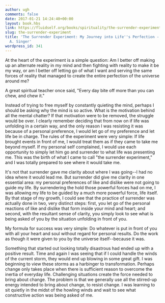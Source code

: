 ```yaml
---
author: ugh
comments: false
date: 2017-01-21 14:24:40+00:00
layout: book.hbs
link: https://fluidself.org/books/spirituality/the-surrender-experiment/
slug: the-surrender-experiment
title: 'The Surrender Experiment: My Journey into Life''s Perfection - by Michael
  A. Singer'
wordpress_id: 341
---
```


At the heart of the experiment is a simple question: Am I better off making up an alternate reality in my mind and then fighting with reality to make it be my way, or am I better off letting go of what I want and serving the same forces of reality that managed to create the entire perfection of the universe around me?

A great spiritual teacher once said, "Every day bite off more than you can chew, and chew it."

Instead of trying to free myself by constantly quieting the mind, perhaps I should be asking why the mind is so active. What is the motivation behind all the mental chatter? If that motivation were to be removed, the struggle would be over. I clearly remember deciding that from now on if life was unfolding in a certain way, and the only reason I was resisting it was because of a personal preference, I would let go of my preference and let life be in charge. The rules of the experiment were very simple: If life brought events in front of me, I would treat them as if they came to take me beyond myself. If my personal self complained, I would use each opportunity to simply let him go and surrender to what life was presenting me. This was the birth of what I came to call "the surrender experiment," and I was totally prepared to see where it would take me.

It's not that surrender gave me clarity about where I was going--I had no idea where it would lead me. But surrender did give me clarity in one essential area: my personal preferences of like and dislike were not going to guide my life. By surrendering the hold those powerful forces had on me, I was allowing my life to be guided by a much more powerful force, life itself. By that stage of my growth, I could see that the practice of surrender was actually done in two, very distinct steps: first, you let go of the personal reactions of like and dislike that form inside your mind and heart; and second, with the resultant sense of clarity, you simply look to see what is being asked of you by the situation unfolding in front of you.

My formula for success was very simple: Do whatever is put in front of you with all your heart and soul without regard for personal results. Do the work as though it were given to you by the universe itself--because it was.

Something that started out looking totally disastrous had ended up with a positive result. Time and again I was seeing that if I could handle the winds of the current storm, they would end up blowing in some great gift. I was beginning to view these storms as a harbinger to transformation. Perhaps change only takes place when there is sufficient reason to overcome the inertia of everyday life. Challenging situations create the force needed to bring about change. The problem is that we generally use all the stirred-up energy intended to bring about change, to resist change. I was learning to sit quietly in the midst of the howling winds and wait to see what constructive action was being asked of me.
